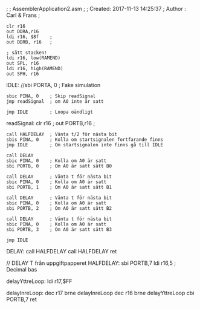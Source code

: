 ;
; AssemblerApplication2.asm
;
; Created: 2017-11-13 14:25:37
; Author : Carl & Frans
;

	clr	r16
	out	DDRA,r16
	ldi r16, $8f	;
	out DDRB, r16	;

	; sätt stacken!
	ldi r16, low(RAMEND)
	out SPL, r16
	ldi r16, high(RAMEND)
	out SPH, r16

IDLE:
	//sbi PORTA, 0	; Fake simulation

	sbic PINA, 0	; Skip readSignal 
	jmp readSignal	; om A0 inte är satt

	jmp IDLE		; Loopa oändligt
	 
readSignal:
	clr	r16			;
	out PORTB,r16	;

	call HALFDELAY	; Vänta t/2 för nästa bit
	sbis PINA, 0	; Kolla om startsignalen fortfarande finns
	jmp IDLE		; Om startsignalen inte finns gå till IDLE

	call DELAY		
	sbic PINA, 0	; Kolla om A0 är satt
	sbi PORTB, 0	; Om A0 är satt sätt B0

	call DELAY		; Vänta t för nästa bit
	sbic PINA, 0	; Kolla om A0 är satt
	sbi PORTB, 1	; Om A0 är satt sätt B1

	call DELAY		; Vänta t för nästa bit
	sbic PINA, 0	; Kolla om A0 är satt
	sbi PORTB, 2	; Om A0 är satt sätt B2

	call DELAY		; Vänta t för nästa bit	
	sbic PINA, 0	; Kolla om A0 är satt
	sbi PORTB, 3	; Om A0 är satt sätt B3

	jmp	IDLE

DELAY:
	call HALFDELAY
	call HALFDELAY
	ret

// DELAY T från uppgiftpapperet
HALFDELAY:
	sbi PORTB,7
	ldi r16,5 ; Decimal bas

delayYttreLoop:
	ldi r17,$FF

delayInreLoop:
	dec r17
	brne delayInreLoop
	dec r16
	brne delayYttreLoop
	cbi PORTB,7
	ret